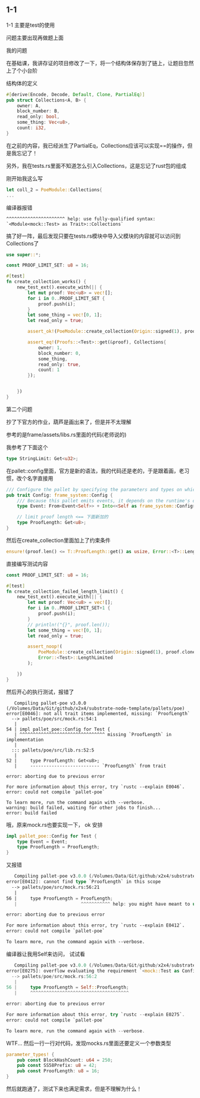 ## 1-1

1-1 主要是test的使用

问题主要出现再做题上面

我的问题

在基础课，我讲存证的项目修改了一下，将一个结构体保存到了链上，让题目忽然上了个小台阶

结构体的定义

```rust
#[derive(Encode, Decode, Default, Clone, PartialEq)]
pub struct Collections<A, B> {
	owner: A,
	block_number: B,
	read_only: bool,
	some_thing: Vec<u8>,
	count: i32,
}
```

在之前的内容，我已经派生了PartialEq，Collections应该可以实现==的操作，但是我忘记了！

另外，我在tests.rs里面不知道怎么引入Collections，这是忘记了rust包的组成

刚开始我这么写

```rust
let coll_2 = PoeModule::Collections{
...
```

编译器报错

```
^^^^^^^^^^^^^^^^^^^^^^ help: use fully-qualified syntax: `<Module<mock::Test> as Trait>::Collections`
```

搞了好一阵，最后发现只要在tests.rs模块中导入父模块的内容就可以访问到Collections了

```rust
use super::*;

const PROOF_LIMIT_SET: u8 = 16;

#[test]
fn create_collection_works() {
    new_test_ext().execute_with(|| {
        let mut proof: Vec<u8> = vec![];
        for i in 0..PROOF_LIMIT_SET {
            proof.push(i);
        }
        let some_thing = vec![0, 1];
        let read_only = true;

        assert_ok!(PoeModule::create_collection(Origin::signed(1), proof.clone(), some_thing.clone(), read_only));

        assert_eq!(Proofs::<Test>::get(&proof), Collections{
            owner: 1,
            block_number: 0,
            some_thing,
            read_only: true,
            count: 1
        });


    })
}
```

第二个问题

抄了下官方的作业，葫芦是画出来了，但是并不太理解

参考的是frame/assets/libs.rs里面的代码(老师说的)

我参考了下面这个

```rust
type StringLimit: Get<u32>;
```

在pallet::config里面，官方是新的语法，我的代码还是老的，于是跟着画，老习惯，改个名字直接用

```rust
/// Configure the pallet by specifying the parameters and types on which it depends.
pub trait Config: frame_system::Config {
	/// Because this pallet emits events, it depends on the runtime's definition of an event.
	type Event: From<Event<Self>> + Into<<Self as frame_system::Config>::Event>;

	// limit proof length <== 下面新加的
	type ProofLength: Get<u8>;
}
```

然后在create_collection里面加上了约束条件

```rust
ensure!(proof.len() <= T::ProofLength::get() as usize, Error::<T>::LengthLimited);
```

直接编写测试内容

```rust
const PROOF_LIMIT_SET: u8 = 16;

#[test]
fn create_collection_failed_length_limit() {
    new_test_ext().execute_with(|| {
        let mut proof: Vec<u8> = vec![];
        for i in 0..PROOF_LIMIT_SET+1 {
            proof.push(i);
        }
        // println!("{}", proof.len());
        let some_thing = vec![0, 1];
        let read_only = true;

        assert_noop!(
            PoeModule::create_collection(Origin::signed(1), proof.clone(), some_thing.clone(), read_only),
            Error::<Test>::LengthLimited
        );

    })
}
```

然后开心的执行测试，报错了

```
   Compiling pallet-poe v3.0.0 (/Volumes/Data/Git/github/x2x4/substrate-node-template/pallets/poe)
error[E0046]: not all trait items implemented, missing: `ProofLength`
  --> pallets/poe/src/mock.rs:54:1
   |
54 | impl pallet_poe::Config for Test {
   | ^^^^^^^^^^^^^^^^^^^^^^^^^^^^^^^^ missing `ProofLength` in implementation
   |
  ::: pallets/poe/src/lib.rs:52:5
   |
52 |     type ProofLength: Get<u8>;
   |     -------------------------- `ProofLength` from trait

error: aborting due to previous error

For more information about this error, try `rustc --explain E0046`.
error: could not compile `pallet-poe`

To learn more, run the command again with --verbose.
warning: build failed, waiting for other jobs to finish...
error: build failed
```

哦，原来mock.rs也要实现一下， ok 安排

```rust
impl pallet_poe::Config for Test {
	type Event = Event;
	type ProofLength = ProofLength;
}
```

又报错

```rust
   Compiling pallet-poe v3.0.0 (/Volumes/Data/Git/github/x2x4/substrate-node-template/pallets/poe)
error[E0412]: cannot find type `ProofLength` in this scope
  --> pallets/poe/src/mock.rs:56:21
   |
56 |     type ProofLength = ProofLength;
   |                        ^^^^^^^^^^^ help: you might have meant to use the associated type: `Self::ProofLength`

error: aborting due to previous error

For more information about this error, try `rustc --explain E0412`.
error: could not compile `pallet-poe`

To learn more, run the command again with --verbose.
```

编译器让我用Self来访问， 试试看

```rust
   Compiling pallet-poe v3.0.0 (/Volumes/Data/Git/github/x2x4/substrate-node-template/pallets/poe)
error[E0275]: overflow evaluating the requirement `<mock::Test as Config>::ProofLength == _`
  --> pallets/poe/src/mock.rs:56:2
   |
56 |     type ProofLength = Self::ProofLength;
   |     ^^^^^^^^^^^^^^^^^^^^^^^^^^^^^^^^^^^^^

error: aborting due to previous error

For more information about this error, try `rustc --explain E0275`.
error: could not compile `pallet-poe`

To learn more, run the command again with --verbose.
```

WTF... 然后一行一行对代码，发现mocks.rs里面还要定义一个参数类型

```rust
parameter_types! {
	pub const BlockHashCount: u64 = 250;
	pub const SS58Prefix: u8 = 42;
	pub const ProofLength: u8 = 16;
}
```

然后就跑通了，测试下来也满足需求，但是不理解为什么！


